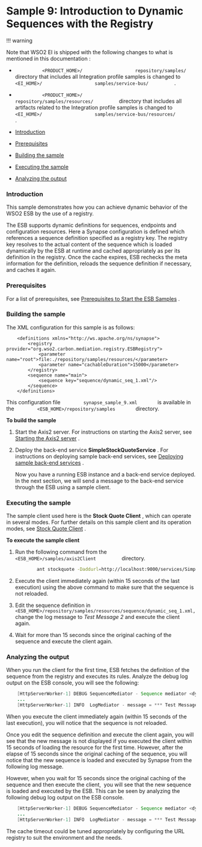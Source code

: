 # Sample 9: Introduction to Dynamic Sequences with the Registry

!!! warning

Note that WSO2 EI is shipped with the following changes to what is
mentioned in this documentation :

-   `           <PRODUCT_HOME>/          `
    `           repository/samples/          ` directory that includes
    all Integration profile samples is changed to
    `           <EI_HOME>/          `
    `           samples/service-bus/          ` .
    `                     `
-   `           <PRODUCT_HOME>/          `
    `           repository/samples/resources/          ` directory that
    includes all artifacts related to the Integration profile samples is
    changed to `           <EI_HOME>/          `
    `           samples/service-bus/resources/          ` .


-   [Introduction](#Sample9:IntroductiontoDynamicSequenceswiththeRegistry-Introduction)
-   [Prerequisites](#Sample9:IntroductiontoDynamicSequenceswiththeRegistry-Prerequisites)
-   [Building the
    sample](#Sample9:IntroductiontoDynamicSequenceswiththeRegistry-Buildingthesample)
-   [Executing the
    sample](#Sample9:IntroductiontoDynamicSequenceswiththeRegistry-Executingthesample)
-   [Analyzing the
    output](#Sample9:IntroductiontoDynamicSequenceswiththeRegistry-Analyzingtheoutput)

### Introduction

This sample demonstrates how you can achieve dynamic behavior of the
WSO2 ESB by the use of a registry.

The ESB supports dynamic definitions for sequences, endpoints and
configuration resources. Here a Synapse configuration is defined which
references a sequence definition specified as a registry key. The
registry key resolves to the actual content of the sequence which is
loaded dynamically by the ESB at runtime and cached appropriately as per
its definition in the registry. Once the cache expires, ESB rechecks the
meta information for the definition, reloads the sequence definition if
necessary, and caches it again.

### Prerequisites

For a list of prerequisites, see [Prerequisites to Start the ESB
Samples](https://docs.wso2.com/display/EI650/Setting+Up+the+ESB+Samples#SettingUptheESBSamples-ESBSamplePrerequisites)
.

### Building the sample

The XML configuration for this sample is as follows:

``` html/xml
    <definitions xmlns="http://ws.apache.org/ns/synapse">
        <registry provider="org.wso2.carbon.mediation.registry.ESBRegistry">
            <parameter name="root">file:./repository/samples/resources/</parameter>
            <parameter name="cachableDuration">15000</parameter>
        </registry>
        <sequence name="main">
            <sequence key="sequence/dynamic_seq_1.xml"/>
        </sequence>
    </definitions>
```

This configuration file `         synapse_sample_9.xml        ` is
available in the `         <ESB_HOME>/repository/samples        `
directory.

**To build the sample**

1.  Start the Axis2 server. For instructions on starting the Axis2
    server, see [Starting the Axis2
    server](https://docs.wso2.com/display/EI650/Setting+Up+the+ESB+Samples#SettingUptheESBSamples-Axis2server)
    .

2.  Deploy the back-end service **SimpleStockQuoteService** . For
    instructions on deploying sample back-end services, see [Deploying
    sample back-end
    services](https://docs.wso2.com/display/EI650/Setting+Up+the+ESB+Samples#SettingUptheESBSamples-Backend)
    .

    Now you have a running ESB instance and a back-end service deployed.
    In the next section, we will send a message to the back-end service
    through the ESB using a sample client.

### Executing the sample

The sample client used here is the **Stock Quote Client** , which can
operate in several modes. For further details on this sample client and
its operation modes, see [Stock Quote
Client](https://docs.wso2.com/display/EI650/Using+the+Sample+Clients#UsingtheSampleClients-StockQuoteClient)
.

**To execute the sample client**

1.  Run the following command from the
    `           <ESB_HOME>/samples/axis2Client          ` directory.

    ``` bash
            ant stockquote -Daddurl=http://localhost:9000/services/SimpleStockQuoteService -Dtrpurl=http://localhost:8280/
    ```

2.  Execute the client immediately again (within 15 seconds of the last
    execution) using the above command to make sure that the sequence is
    not reloaded.
3.  Edit the sequence definition in
    `          <ESB_HOME>/repository/samples/resources/sequence/dynamic_seq_1.xml,         `
    change the log message to *Test Message 2* and execute the client
    again.
4.  Wait for more than 15 seconds since the original caching of the
    sequence and execute the client again.

### Analyzing the output

When you run the client for the first time, ESB fetches the definition
of the sequence from the registry and executes its rules. Analyze the
debug log output on the ESB console, you will see the following:

``` java
    [HttpServerWorker-1] DEBUG SequenceMediator - Sequence mediator <dynamic_sequence> :: mediate()
    ...
    [HttpServerWorker-1] INFO  LogMediator - message = *** Test Message 1 ***
```

When you execute the client immediately again (within 15 seconds of the
last execution), you will notice that the sequence is not reloaded.

Once you edit the sequence definition and execute the client again, you
will see that the new message is not displayed if you executed the
client within 15 seconds of loading the resource for the first time.
However, after the elapse of 15 seconds since the original caching of
the sequence, you will notice that the new sequence is loaded and
executed by Synapse from the following log message.

However, when you wait for 15 seconds since the original caching of the
sequence and then execute the client,  you will see that the new
sequence is loaded and executed by the ESB. This can be seen by
analyzing the following debug log output on the ESB console.

``` java
    [HttpServerWorker-1] DEBUG SequenceMediator - Sequence mediator <dynamic_sequence> :: mediate()
    ...
    [HttpServerWorker-1] INFO  LogMediator - message = *** Test Message 2 ***
```

The cache timeout could be tuned appropriately by configuring the URL
registry to suit the environment and the needs.
